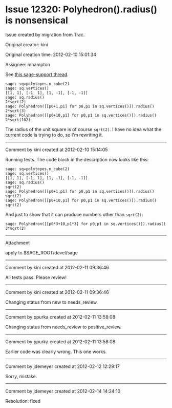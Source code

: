 # Issue 12320: Polyhedron().radius() is nonsensical

Issue created by migration from Trac.

Original creator: kini

Original creation time: 2012-02-10 15:01:34

Assignee: mhampton

See [this sage-support thread](https://groups.google.com/d/topic/sage-support/rj6ZjjPPDSk/discussion).


```
sage: sq=polytopes.n_cube(2)
sage: sq.vertices()
[[1, 1], [-1, 1], [1, -1], [-1, -1]]
sage: sq.radius()
2*sqrt(2)
sage: Polyhedron([[p0+1,p1] for p0,p1 in sq.vertices()]).radius()
2*sqrt(3)
sage: Polyhedron([[p0+10,p1] for p0,p1 in sq.vertices()]).radius()
2*sqrt(102)
```


The radius of the unit square is of course `sqrt(2)`. I have no idea what the current code is trying to do, so I'm rewriting it.


---

Comment by kini created at 2012-02-10 15:14:05

Running tests. The code block in the description now looks like this:


```
sage: sq=polytopes.n_cube(2)
sage: sq.vertices() 
[[1, 1], [-1, 1], [1, -1], [-1, -1]]
sage: sq.radius()
sqrt(2)
sage: Polyhedron([[p0+1,p1] for p0,p1 in sq.vertices()]).radius()
sqrt(2)
sage: Polyhedron([[p0+10,p1] for p0,p1 in sq.vertices()]).radius()
sqrt(2)
```


And just to show that it can produce numbers other than `sqrt(2)`:


```
sage: Polyhedron([[p0*3+10,p1*3] for p0,p1 in sq.vertices()]).radius()
3*sqrt(2)
```



---

Attachment

apply to $SAGE_ROOT/devel/sage


---

Comment by kini created at 2012-02-11 09:36:46

All tests pass. Please review!


---

Comment by kini created at 2012-02-11 09:36:46

Changing status from new to needs_review.


---

Comment by ppurka created at 2012-02-11 13:58:08

Changing status from needs_review to positive_review.


---

Comment by ppurka created at 2012-02-11 13:58:08

Earlier code was clearly wrong. This one works.


---

Comment by jdemeyer created at 2012-02-12 12:29:17

Sorry, mistake.


---

Comment by jdemeyer created at 2012-02-14 14:24:10

Resolution: fixed
